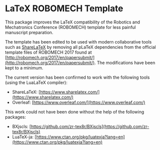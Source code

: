 # LaTeX ROBOMECH Template

This package improves the LaTeX compatibility of the Robotics and Mechatronics Conference (ROBOMECH) template for less painful manuscript preparation.

The template has been edited to be used with modern collaborative tools such as [ShareLaTeX](https://www.sharelatex.com/) by removing all pLaTeX dependencies from the official template files of ROBOMECH 2017 found at [http://robomech.org/2017/en/papersubmit/](http://robomech.org/2017/en/papersubmit/). The modifications have been kept to a minimum.

The current version has been confirmed to work with the following tools (using the LuaLaTeX compiler):
* ShareLaTeX: [https://www.sharelatex.com/](https://www.sharelatex.com/)
* Overleaf: [https://www.overleaf.com/](https://www.overleaf.com/)

This work could not have been done without the help of the following packages:
* BXjscls: [https://github.com/zr-tex8r/BXjscls](https://github.com/zr-tex8r/BXjscls)
* LuaTeX-ja: [https://www.ctan.org/pkg/luatexja?lang=en](https://www.ctan.org/pkg/luatexja?lang=en)
